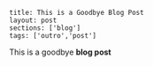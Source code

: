 ```
title: This is a Goodbye Blog Post
layout: post
sections: ['blog']
tags: ['outro','post']
```

This is a goodbye **blog post**